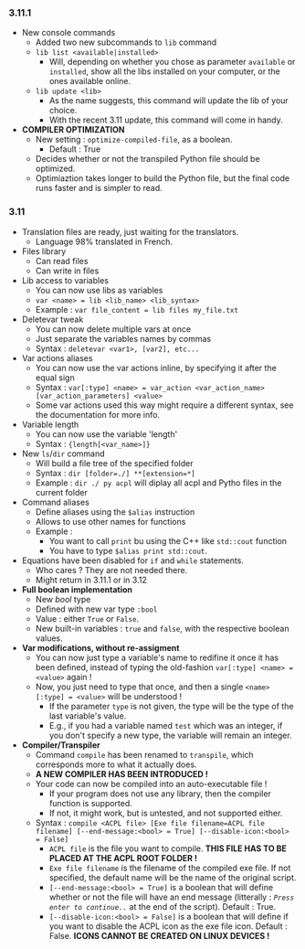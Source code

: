 ### 3.11.1
- New console commands
  - Added two new subcommands to `lib` command
  - `lib list <available|installed>`
    - Will, depending on whether you chose as parameter `available` or `installed`, show all the libs installed on your computer, or the ones available online.
  - `lib update <lib>`
    - As the name suggests, this command will update the lib of your choice.
    - With the recent 3.11 update, this command will come in handy.
- **COMPILER OPTIMIZATION**
  - New setting : `optimize-compiled-file`, as a boolean.
    - Default : True
  - Decides whether or not the transpiled Python file should be optimized.
  - Optimiaztion takes longer to build the Python file, but the final code runs faster and is simpler to read.

### 3.11
- Translation files are ready, just waiting for the translators.
  - Language 98% translated in French.
- Files library
  - Can read files
  - Can write in files
- Lib access to variables
  - You can now use libs as variables
  - `var <name> = lib <lib_name> <lib_syntax>`
  - Example : `var file_content = lib files my_file.txt`
- Deletevar tweak
  - You can now delete multiple vars at once
  - Just separate the variables names by commas
  - Syntax : `deletevar <var1>, [var2], etc...`
- Var actions aliases
  - You can now use the var actions inline, by specifying it after the equal sign
  - Syntax : `var[:type] <name> = var_action <var_action_name> [var_action_parameters] <value>`
  - Some var actions used this way might require a different syntax, see the documentation for more info.
- Variable length
  - You can now use the variable 'length'
  - Syntax : `{length[<var_name>]}`
- New `ls`/`dir` command
  - Will build a file tree of the specified folder
  - Syntax : `dir [folder=./] **[extension=*]`
  - Example : `dir ./ py acpl` will diplay all acpl and Pytho files in the current folder
- Command aliases
  - Define aliases using the `$alias` instruction
  - Allows to use other names for functions
  - Example :
    - You want to call `print` bu using the C++ like `std::cout` function
    - You have to type `$alias print std::cout`.
- Equations have been disabled for `if` and `while` statements.
  - Who cares ? They are not needed there.
  - Might return in 3.11.1 or in 3.12
- **Full boolean implementation**
  - New *bool* type
  - Defined with new var type `:bool`
  - Value : either `True` or `False`.
  - New built-in variables : `true` and `false`, with the respective boolean values.
- **Var modifications, without re-assigment**
  - You can now just type a variable's name to redifine it once it has been defined, instead of typing the old-fashion `var[:type] <name> = <value>` again !
  - Now, you just need to type that once, and then a single `<name>[:type] = <value>` will be understood !
    + If the parameter `type` is not given, the type will be the type of the last variable's value.
    + E.g., if you had a variable named `test` which was an integer, if you don't specify a new type, the variable will remain an integer.
- **Compiler/Transpiler**
  - Command `compile` has been renamed to `transpile`, which corresponds more to what it actually does.
  - **A NEW COMPILER HAS BEEN INTRODUCED !**
  - Your code can now be compiled into an auto-executable file !
    + If your program does not use any library, then the compiler function is supported.
    + If not, it might work, but is untested, and not supported either.
  - Syntax : `compile <ACPL file> [Exe file filename=ACPL file filename] [--end-message:<bool> = True] [--disable-icon:<bool> = False]`
    + `ACPL file` is the file you want to compile. **THIS FILE HAS TO BE PLACED AT THE ACPL ROOT FOLDER !**
    + `Exe file filename` is the filename of the compiled exe file. If not specified, the default name will be the name of the original script.
    + `[--end-message:<bool> = True]` is a boolean that will define whether or not the file will have an end message (litterally : *`Press enter to continue..`* at the end of the script). Default : True.
    + `[--disable-icon:<bool> = False]` is a boolean that will define if you want to disable the ACPL icon as the exe file icon. Default : False. **ICONS CANNOT BE CREATED ON LINUX DEVICES !**
